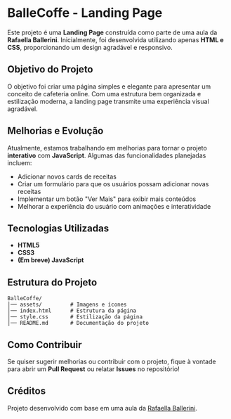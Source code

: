 # BalleCoffe - Landing Page

Este projeto é uma **Landing Page** construída como parte de uma aula da **Rafaella Ballerini**. Inicialmente, foi desenvolvida utilizando apenas **HTML e CSS**, proporcionando um design agradável e responsivo.

## Objetivo do Projeto
O objetivo foi criar uma página simples e elegante para apresentar um conceito de cafeteria online. Com uma estrutura bem organizada e estilização moderna, a landing page transmite uma experiência visual agradável.

##  Melhorias e Evolução
Atualmente, estamos trabalhando em melhorias para tornar o projeto **interativo** com **JavaScript**. Algumas das funcionalidades planejadas incluem:
- Adicionar novos cards de receitas
- Criar um formulário para que os usuários possam adicionar novas receitas
- Implementar um botão "Ver Mais" para exibir mais conteúdos
- Melhorar a experiência do usuário com animações e interatividade

##  Tecnologias Utilizadas
- **HTML5**
- **CSS3**
- **(Em breve) JavaScript**

## Estrutura do Projeto
```
BalleCoffe/
│── assets/         # Imagens e ícones
│── index.html      # Estrutura da página
│── style.css       # Estilização da página
│── README.md       # Documentação do projeto
```

## Como Contribuir
Se quiser sugerir melhorias ou contribuir com o projeto, fique à vontade para abrir um **Pull Request** ou relatar **Issues** no repositório!

## Créditos
Projeto desenvolvido com base em uma aula da [Rafaella Ballerini](https://www.youtube.com/@RafaellaBallerini).